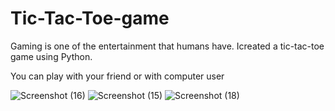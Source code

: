 # Tic-Tac-Toe-game
Gaming is one of the entertainment that humans have. Icreated a tic-tac-toe game using Python.

You can play with your friend or with computer user

![Screenshot (16)](https://user-images.githubusercontent.com/86594167/178158558-58bab92f-4ace-4383-847f-4909bb0576c9.png)
![Screenshot (15)](https://user-images.githubusercontent.com/86594167/178158556-ca715776-9782-4e93-932f-dac003a1d678.png)
![Screenshot (18)](https://user-images.githubusercontent.com/86594167/178158559-1c0a18b0-b497-4138-bb19-da8afe0185e1.png)
